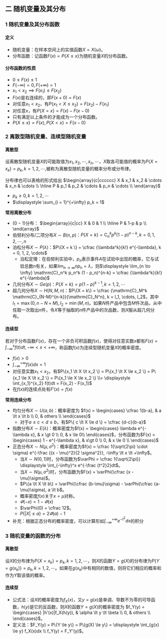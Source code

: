 ## 二 随机变量及其分布

### 1 随机变量及其分布函数

#### 定义

- 随机变量：在样本空间上的实值函数$X = X(\omega)$。
- 分布函数：记函数$F(x) = P\{X \le x\}$为随机变量$X$的分布函数。

#### 分布函数的性质

- $0 \le F(x) \le 1$
- $F(-\infty) = 0, F(+\infty) = 1$
- $x_1 \lt x_2 \implies F(x_1) \le F(x_2)$
- $F(x)$是右连续的，即$F(x+0) = F(x)$
- 对任意$x_1 \lt x_2$，有$P\{x_1 \lt X \le x_2 \} = F(x_2) - F(x_1)$
- 对任意$x$，有$P\{X = x \} = F(x) - F(x-0)$
- 只有满足以上条件的才能成为一个分布函数。
- $P\{X \le x\} = F(x), P\{X \lt x\} = F(x-0)$

### 2 离散型随机变量、连续型随机变量

#### 离散型

设离散型随机变量$X$的可能取值为$x_1, x_2, \cdots, x_n, \cdots$，$X$取各可能值的概率为$P\{X = x_k \} = p_k, k = 1, 2, \cdots$,被称为离散型随机变量的概率分布或分布律。

分布律也可以表格的形式给出
$\begin{array}{c|cccccc} X & x_1 & x_2 & \cdots & x_n & \cdots \\ \hline P & p_1 & p_2 & \cdots & p_n & \cdots \\ \end{array}$

- $p_k \ge 0, k = 1, 2, \cdots$
- $\displaystyle \sum_{i = 1}^{+\infty} p_k = 1$

**常用离散分布**

- $(0-1)$分布：
  $\begin{array}{c|cc} X & 0 & 1 \\ \hline P & 1-p & p \\ \end{array}$
- 伯努利分布/二项分布$X \sim B(n, p)$：$P\{X = k \} = \mathrm C_n^k p^k (1-p)^{n-k}, k = 0, 1, 2, \cdots, n$
- 泊松分布$X \sim P(\lambda)$：$P\{X = k \} = \cfrac {\lambda^k}{k!} e^{-\lambda}, k = 0, 1, 2, \cdots$
  - 泊松定理：在伯努利实验中，$p_n$表示事件$A$在试验中出现的概率，它与试验总数$n$有关，如果$\displaystyle \lim_{n \to \infty} np_n = \lambda$，则$\displaystyle \lim_{n \to \infty} \mathrm{C}_n^k p_n^k (1 - p_n)^{n-k} = \cfrac {\lambda^k}{k!} e^{-\lambda}$
- 几何分布$X \sim Ge(p)$：$P\{X = k\} = p(1-p)^{k-1}, k = 1, 2, \cdots$
- 超几何分布$X \sim H(N,M,n)$：$P\{X = k\} = \cfrac {\mathrm{C}_M^k \mathrm{C}_{N-M}^{n-k}}{\mathrm{C}_N^n}, k = l_1, \cdots, l_2$，其中$l_1 = \max(0, n-N+M), l_2 = \min(M,n)$。如果$N$件产品中包含$M$件次品，从中任取一次取出$n$件，令$X$等于抽取的$n$件产品中的次品数，则$X$服从超几何分布。

#### 连续型

若对于分布函数$F(x)$，存在一个非负可积函数$f(x)$，使得对任意实数$x$都有$F(x) = \displaystyle \int_{-\infty}^x f(t)dt, -\infty \lt x \lt +\infty$，称函数$f(x)$为连续型随机变量$X$的概率密度。

- $f(x) \gt 0$
- $\displaystyle \int_{-\infty}^{+\infty} f(x)dx = 1$
- 对任意实数$x_1 \lt x_2$，有$P\{x_1 \lt X \lt x_2 \} = P\{x_1 \lt X \le x_2 \} = P\{x_1 \le X \lt x_2 \} = P\{x_1 \le X \le x_2 \} \\= \displaystyle \int_{x_1}^{x_2} f(t)dt = F(x_2) - F(x_1)$
- 在$f(x)$的连续点处有$F'(x) = f(x)$

**常用连续分布**

- 均匀分布$X \sim U(a, b)$：概率密度为
  $f(x) = \begin{cases} \cfrac 1{b-a}, & a \lt x \lt b \\ 0, & others \\ \end{cases}$
  - 对于$a \le c \lt d \le b$，有$P\{ c \lt X \le d \} = \cfrac {d-c}{b-a}$
- 指数分布$X \sim E(\lambda)$：概率密度为$f(x) = \begin{cases} \lambda e^{-\lambda x}, & x \gt 0 \\ 0, & x \le 0\\ \end{cases}$，分布函数为$F(x) = \begin{cases} 1 - e^{-\lambda x}, & x\gt 0 \\ 0, & x \le 0 \\ \end{cases}$
- 正态分布$X \sim N(\mu, \sigma^2)$：概率密度为$f(x) = \cfrac 1{\sqrt{2\pi} \cdot \sigma} e^{-\frac {(x - \mu)^2}{2 \sigma^2}}, -\infty \lt x \lt +\infty$。
  - 当$X \sim N(0, 1)$时，分布函数为$\varPhi = \cfrac 1{\sqrt{2\pi}} \displaystyle \int_{-\infty}^x e^{-\frac {t^2}2}dt$。
  - 当$X \sim N(\mu, \sigma^2)$时，分布函数为$F(x) = \varPhi(\cfrac {x - \mu}\sigma)$。
  - $P\{a \lt X \lt b\} = \varPhi(\cfrac {b-\mu}\sigma) - \varPhi(\cfrac {a-\mu}\sigma), a \lt b$。
  - 概率密度$f(x)$关于$x = \mu$对称。
  - $\varPhi(-x) = 1 - \varPhi(x)$
  - $\varPhi(0) = \cfrac 12$。
  - $P\{|X| \le a\} = 2\varPhi(a) - 1$
- 补充：根据正态分布的概率密度，可以计算形如$\displaystyle \int_{-\infty}^{+\infty} e^{-t^2}dx$的积分

### 3 随机变量的函数的分布

#### 离散型

设$X$的分布律为$P\{X = x_k\} = p_k, k = 1, 2, \cdots$，则$X$的函数$Y = g(X)$的分布律为$P\{Y = g(x_k)\} = p_k, k = 1, 2, \cdots$。如果在$g(x_k)$中有相同的数值，则将它们相应的概率和作为$Y$取该值的概率。

#### 连续型

- 公式法：设$X$的概率密度为$f_X(x)$，又$y = g(x)$是单调、导数不为零的可导函数，$h(y)$是它的反函数，则$X$的函数$Y = g(X)$的概率密度为
  $f_Y(y) = \begin{cases} |h'(x)|f_X(h(y)), & \alpha \lt y \lt \beta \\ 0, & others \\ \end{cases}$。
- 定义法：$F_Y(y) = P\{Y \le y\} = P\{g(X) \le y\} = \displaystyle \int_{g(x) \le y} f_X(x)dx \\ f_Y(y) = F_Y'(y)$。
